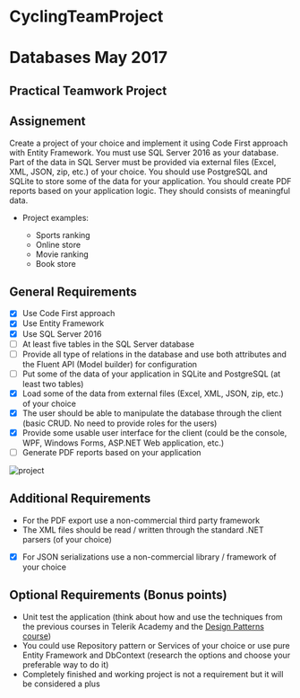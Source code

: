 # CyclingTeamProject

# Databases May 2017
## Practical Teamwork Project

## Assignement

Create a project of your choice and implement it using Code First approach with Entity Framework. You must use SQL Server 2016 as your database. Part of the data in SQL Server must be provided via external files (Excel, XML, JSON, zip, etc.) of your choice. You should use PostgreSQL and SQLite to store some of the data for your application. You should create PDF reports based on your application logic. They should consists of meaningful data. 

 * Project examples:

    - Sports ranking
    - Online store 
    - Movie ranking
    - Book store


## General Requirements

- [x] Use Code First approach
- [x] Use Entity Framework
- [x] Use SQL Server 2016
- [ ] At least five tables in the SQL Server database
- [ ] Provide all type of relations in the database and use both attributes and the Fluent API (Model builder) for configuration
- [ ] Put some of the data of your application in SQLite and PostgreSQL (at least two tables)
- [x] Load some of the data from external files (Excel, XML, JSON, zip, etc.) of your choice
- [x] The user should be able to manipulate the database through the client (basic CRUD. No need to provide roles for the users)
- [x] Provide some usable user interface for the client (could be the console, WPF, Windows Forms, ASP.NET Web application, etc.)
- [ ] Generate PDF reports based on your application

![project](http://i.imgur.com/gftm1XJ.png)

## Additional Requirements

*	For the PDF export use a non-commercial third party framework
*	The XML files should be read / written through the standard .NET parsers (of your choice)
*	[x] For JSON serializations use a non-commercial library / framework of your choice

## Optional Requirements (Bonus points)

* Unit test the application (think about how and use the techniques from the previous courses in Telerik Academy and the [Design Patterns course](http://telerikacademy.com/Courses/Courses/Details/431))
* You could use Repository pattern or Services of your choice or use pure Entity Framework and DbContext (research the options and choose your preferable way to do it)
* Completely finished and working project is not a requirement but it will be considered a plus